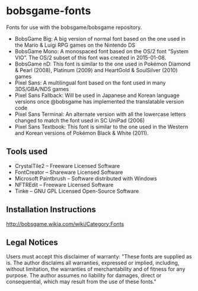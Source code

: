 # bobsgame-fonts
Fonts for use with the bobsgame/bobsgame repository.
* BobsGame Big: A big version of normal font based on the one used in the Mario & Luigi RPG games on the Nintendo DS
* BobsGame Mono: A monospaced font based on the OS/2 font “System VIO”. The OS/2 subset of this font was created in 2015-01-08.
* BobsGame nD: This font is similar to the one used in Pokémon Diamond & Pearl (2008), Platinum (2009) and HeartGold & SoulSilver (2010) games
* Pixel Sans: A multilingual font based on the font used in many 3DS/GBA/NDS games
* Pixel Sans Fallback: Will be used in Japanese and Korean language versions once @bobsgame has implemented the translatable version code
* Pixel Sans Terminal: An alternate version with all the lowercase letters changed to match the font used in SC UniPad (2006)
* Pixel Sans Textbook: This font is similar to the one used in the Western and Korean versions of Pokémon Black & White (2011).

## Tools used
* CrystalTile2 – Freeware Licensed Software
* FontCreator – Shareware Licensed Software
* Microsoft Paintbrush – Software distributed with Windows
* NFTREdit – Freeware Licensed Software
* Tinke – GNU GPL Licensed Open-Source Software

## Installation Instructions
http://bobsgame.wikia.com/wiki/Category:Fonts

## Legal Notices
Users must accept this disclaimer of warranty: "These fonts are supplied as is. The author disclaims all warranties, expressed or implied, including, without limitation, the warranties of merchantability and of fitness for any purpose. The author assumes no liability for damages, direct or consequential, which may result from the use of these fonts."
